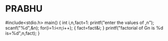 # PRABHU
#include<stdio.h>
main()
{
int i,n,fact=1:
printf("enter the values of ,n");
scanf("%d",&n);
for(i=1:i<n;i++);
{
fact=fact&i;
}
printf("factorial of Gn is %d is=%d",n,fact);
}
